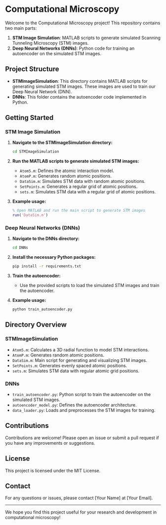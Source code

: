 # Computational Microscopy

Welcome to the Computational Microscopy project! This repository contains two main parts:

1. **STM Image Simulation**: MATLAB scripts to generate simulated Scanning Tunneling Microscopy (STM) images.
2. **Deep Neural Networks (DNNs)**: Python code for training an autoencoder on the simulated STM images.

## Project Structure

- **STMImageSimulation**: This directory contains MATLAB scripts for generating simulated STM images. These images are used to train our Deep Neural Network (DNN).
- **DNNs**: This folder contains the autoencoder code implemented in Python.

## Getting Started

### STM Image Simulation

1. **Navigate to the STMImageSimulation directory:**
    ```sh
    cd STMImageSimulation
    ```

2. **Run the MATLAB scripts to generate simulated STM images:**
    - `Atom5.m`: Defines the atomic interaction model.
    - `AtomP.m`: Generates random atomic positions.
    - `DataSim.m`: Simulates STM data with random atomic positions.
    - `SetPoints.m`: Generates a regular grid of atomic positions.
    - `sets.m`: Simulates STM data with a regular grid of atomic positions.

3. **Example usage:**
    ```matlab
    % Open MATLAB and run the main script to generate STM images
    run('DataSim.m')
    ```

### Deep Neural Networks (DNNs)

1. **Navigate to the DNNs directory:**
    ```sh
    cd DNNs
    ```

2. **Install the necessary Python packages:**
    ```sh
    pip install -r requirements.txt
    ```

3. **Train the autoencoder:**
    - Use the provided scripts to load the simulated STM images and train the autoencoder.

4. **Example usage:**
    ```sh
    python train_autoencoder.py
    ```

## Directory Overview

### STMImageSimulation

- `Atom5.m`: Calculates a 3D radial function to model STM interactions.
- `AtomP.m`: Generates random atomic positions.
- `DataSim.m`: Main script for generating and visualizing STM images.
- `SetPoints.m`: Generates evenly spaced atomic positions.
- `sets.m`: Simulates STM data with regular atomic grid positions.

### DNNs

- `train_autoencoder.py`: Python script to train the autoencoder on the simulated STM images.
- `autoencoder_model.py`: Defines the autoencoder architecture.
- `data_loader.py`: Loads and preprocesses the STM images for training.

## Contributions

Contributions are welcome! Please open an issue or submit a pull request if you have any improvements or suggestions.

## License

This project is licensed under the MIT License.

## Contact

For any questions or issues, please contact [Your Name] at [Your Email].

---

We hope you find this project useful for your research and development in computational microscopy!
